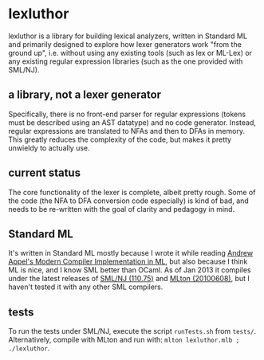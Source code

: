 # lexluthor

lexluthor is a library for building lexical analyzers, written in
Standard ML and primarily designed to explore how lexer generators
work "from the ground up", i.e. without using any existing tools (such
as lex or ML-Lex) or any existing regular expression libraries (such
as the one provided with SML/NJ).

## a library, not a lexer generator

Specifically, there is no front-end parser for regular expressions
(tokens must be described using an AST datatype) and no code
generator. Instead, regular expressions are translated to NFAs and
then to DFAs in memory. This greatly reduces the complexity of the
code, but makes it pretty unwieldy to actually use.

## current status

The core functionality of the lexer is complete, albeit pretty
rough. Some of the code (the NFA to DFA conversion code especially) is
kind of bad, and needs to be re-written with the goal of clarity and
pedagogy in mind.

## Standard ML

It's written in Standard ML mostly because I wrote it while reading
[Andrew Appel's Modern Compiler Implementation in ML][0], but also
because I think ML is nice, and I know SML better than OCaml. As of
Jan 2013 it compiles under the latest releases of [SML/NJ \(110.75\)][1]
and [MLton \(20100608\)][2], but I haven't tested it with any other SML
compilers.

## tests

To run the tests under SML/NJ, execute the script `runTests.sh` from
`tests/`. Alternatively, compile with MLton and run with: `mlton
lexluthor.mlb ; ./lexluthor`.

[0]: http://www.cs.princeton.edu/~appel/modern/ml/ "Modern Compiler Implementation in ML"
[1]: http://www.smlnj.org/dist/working/110.75/index.html "latest SML/NJ"
[2]: http://mlton.org/Release20100608 "latest MLton"